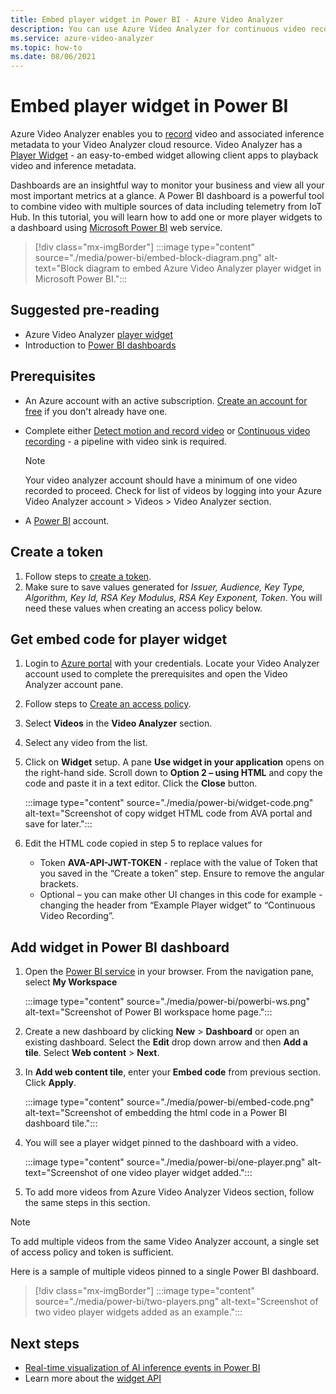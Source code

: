 ```yaml
---
title: Embed player widget in Power BI - Azure Video Analyzer
description: You can use Azure Video Analyzer for continuous video recording or event-based recording. This article talks about how to embed videos in Microsoft Power BI to provide a customizable UI for your users.
ms.service: azure-video-analyzer
ms.topic: how-to
ms.date: 08/06/2021
---
```


# Embed player widget in Power BI


Azure Video Analyzer enables you to [record](detect-motion-record-video-clips-cloud.md) video and associated inference metadata to your Video Analyzer cloud resource. Video Analyzer has a [Player Widget](player-widget.md) - an easy-to-embed widget allowing client apps to playback video and inference metadata.

Dashboards are an insightful way to monitor your business and view all your most important metrics at a glance. A Power BI dashboard is a powerful tool to combine video with multiple sources of data including telemetry from IoT Hub. In this tutorial, you will learn how to add one or more player widgets to a dashboard using [Microsoft Power BI](https://powerbi.microsoft.com/) web service.

> [!div class="mx-imgBorder"]
> :::image type="content" source="./media/power-bi/embed-block-diagram.png" alt-text="Block diagram to embed Azure Video Analyzer player widget in Microsoft Power BI.":::

## Suggested pre-reading

- Azure Video Analyzer [player widget](player-widget.md)
- Introduction to [Power BI dashboards](/power-bi/create-reports/service-dashboards)

## Prerequisites

- An Azure account with an active subscription. [Create an account for free](https://azure.microsoft.com/free/?WT.mc_id=A261C142F) if you don't already have one.
- Complete either [Detect motion and record video](detect-motion-record-video-clips-cloud.md) or [Continuous video recording](continuous-video-recording.md) - a pipeline with video sink is required.

  > [!NOTE]
  > Your video analyzer account should have a minimum of one video recorded to proceed. Check for list of videos by logging into your Azure Video Analyzer account > Videos > Video Analyzer section.

- A [Power BI](https://powerbi.microsoft.com/) account.

## Create a token

1. Follow steps to [create a token](access-policies.md#creating-a-token).
2. Make sure to save values generated for _Issuer, Audience, Key Type, Algorithm, Key Id, RSA Key Modulus, RSA Key Exponent, Token_. You will need these values when creating an access policy below.

## Get embed code for player widget

1. Login to [Azure portal](https://portal.azure.com/) with your credentials. Locate your Video Analyzer account used to complete the prerequisites and open the Video Analyzer account pane.
2. Follow steps to [Create an access policy](access-policies.md#creating-an-access-policy).
3. Select **Videos** in the **Video Analyzer** section.
4. Select any video from the list.
5. Click on **Widget** setup. A pane **Use widget in your application** opens on the right-hand side. Scroll down to **Option 2 – using HTML** and copy the code and paste it in a text editor. Click the **Close** button.

   :::image type="content" source="./media/power-bi/widget-code.png" alt-text="Screenshot of copy widget HTML code from AVA portal and save for later.":::

6. Edit the HTML code copied in step 5 to replace values for
   - Token **AVA-API-JWT-TOKEN** - replace with the value of Token that you saved in the “Create a token” step. Ensure to remove the angular brackets.
   - Optional – you can make other UI changes in this code for example - changing the header from “Example Player widget” to “Continuous Video Recording”.

## Add widget in Power BI dashboard

1. Open the [Power BI service](http://app.powerbi.com/) in your browser. From the navigation pane, select **My Workspace**

   :::image type="content" source="./media/power-bi/powerbi-ws.png" alt-text="Screenshot of Power BI workspace home page.":::

2. Create a new dashboard by clicking **New** > **Dashboard** or open an existing dashboard. Select the **Edit** drop down arrow and then **Add a tile**. Select **Web content** > **Next**.
3. In **Add web content tile**, enter your **Embed code** from previous section. Click **Apply**.

   :::image type="content" source="./media/power-bi/embed-code.png" alt-text="Screenshot of embedding the html code in a Power BI dashboard tile.":::

4. You will see a player widget pinned to the dashboard with a video.

   :::image type="content" source="./media/power-bi/one-player.png" alt-text="Screenshot of one video player widget added.":::

5. To add more videos from Azure Video Analyzer Videos section, follow the same steps in this section.

> [!NOTE]
> To add multiple videos from the same Video Analyzer account, a single set of access policy and token is sufficient.

Here is a sample of multiple videos pinned to a single Power BI dashboard.

> [!div class="mx-imgBorder"]
> :::image type="content" source="./media/power-bi/two-players.png" alt-text="Screenshot of two video player widgets added as an example.":::

## Next steps

- [Real-time visualization of AI inference events in Power BI](visualize-ai-events-power-bi.md)
- Learn more about the [widget API](https://github.com/Azure/video-analyzer/tree/main/widgets)
